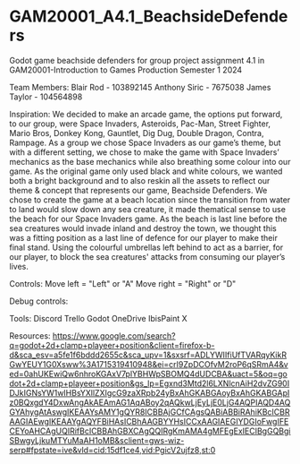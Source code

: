 # GAM20001_A4.1_BeachsideDefenders
 Godot game beachside defenders for group project assignment 4.1 in GAM20001-Introduction to Games Production Semester 1 2024

Team Members:
Blair Rod - 103892145
Anthony Siric - 7675038
James Taylor - 104564898

Inspiration:
We decided to make an arcade game, the options put forward, to our group, were Space Invaders, Asteroids, Pac-Man, Street Fighter, Mario Bros, Donkey Kong, Gauntlet, Dig Dug, Double Dragon, Contra, Rampage.
As a group we chose Space Invaders as our game’s theme, but with a different setting, we chose to make the game with Space Invaders’ mechanics as the base mechanics while also breathing some colour into our game. As the original game only used black and white colours, we wanted both a bright background and to also reskin all the assets to reflect our theme & concept that represents our game, Beachside Defenders. We chose to create the game at a beach location since the transition from water to land would slow down any sea creature, it made thematical sense to use the beach for our Space Invaders game. As the beach is last line before the sea creatures would invade inland and destroy the town, we thought this was a fitting position as a last line of defence for our player to make their final stand. Using the colourful umbrellas left behind to act as a barrier, for our player, to block the sea creatures' attacks from consuming our player’s lives.

Controls:
Move left = "Left" or "A"
Move right = "Right" or "D"

Debug controls:

Tools:
Discord
Trello
Godot
OneDrive
IbisPaint X

Resources:
https://www.google.com/search?q=godot+2d+clamp+playeer+position&client=firefox-b-d&sca_esv=a5fe1f6bddd2655c&sca_upv=1&sxsrf=ADLYWIIfiUfTVARqyKikRGwYEUY1G0Xsww%3A1715319410948&ei=crI9ZpDCOfvM2roP6qSRmA4&ved=0ahUKEwiQw6nhroKGAxV7plYBHWpSBOMQ4dUDCBA&uact=5&oq=godot+2d+clamp+playeer+position&gs_lp=Egxnd3Mtd2l6LXNlcnAiH2dvZG90IDJkIGNsYW1wIHBsYXllZXIgcG9zaXRpb24yBxAhGKABGAoyBxAhGKABGApIz0BQxgdY4DxwAngAkAEAmAG1AqABoy2qAQkwLjEyLjE0LjG4AQPIAQD4AQGYAhygAtAswgIKEAAYsAMY1gQYR8ICBBAjGCfCAgsQABiABBiRAhiKBcICBRAAGIAEwgIKEAAYgAQYFBiHAsICBhAAGBYYHsICCxAAGIAEGIYDGIoFwgIFECEYoAHCAgUQIRifBcICBBAhGBXCAgQQIRgKmAMA4gMFEgExIECIBgGQBgiSBwgyLjkuMTYuMaAH1oMB&sclient=gws-wiz-serp#fpstate=ive&vld=cid:15df1ce4,vid:PgicV2ujfz8,st:0